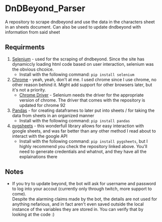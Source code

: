 # DnDBeyond_Parser
A repository to scrape dndbeyond and use the data in the characters sheet in an sheets document. Can also be used to update dndbeyond with information from said sheet

## Requirments
1. [Selenium](https://selenium-python.readthedocs.io/installation.html) - used for the scraping of dndbeyond. Since the site has dynamiccly loading html code based on user interaction, selenium was the obvious chcoice. 
    - Install with the following command: `pip install selenium`
2. [Chrome](https://www.google.com/chrome/) - yeah, yeah, don't at me. I used chrome since I use chrome, no other reason behind it. Might add support for other browsers later, but it's not a priority.
    - [Chrome Driver](https://sites.google.com/chromium.org/driver/) - Selenium needs the driver for the appropriate version of chrome. The driver that comes with the repository is updated for chrome 92
3. [Pandas](https://pandas.pydata.org/docs/) - for creating dataframes to later put into sheets / for taking the data from sheets in an organized manner
    - Install with the following command: `pip install pandas`
 4. [pygsheets](https://github.com/nithinmurali/pygsheets) - this wonderfull library allows for easy interaction with google sheets, and was far better than any other method I read about to interact with the google API
    - Install with the following command: `pip install pygsheets`, but I highly recommend you check the repository linked above. You'll need to generate credentials and whatnot, and they have all the explainations there
 
 
## Notes
- If you try to update beyond, the bot will ask for username and password to log into your accout (currently only through twitch, more support to come).    
 Despite the alarming claims made by the bot, the details are not used for anything nefarious, and in fact aren't even saved outside the local instance of the variables they are stored in. You can verify that by looking at the code :)
